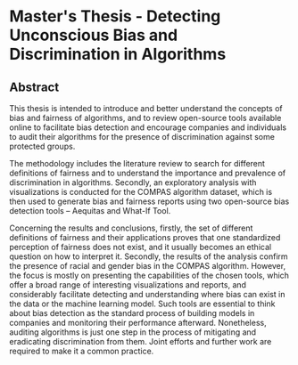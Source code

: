 # Master's Thesis - Detecting Unconscious Bias and Discrimination in Algorithms

## Abstract
This thesis is intended to introduce and better understand the concepts of bias and fairness of algorithms, and to review open-source tools available online to facilitate bias detection and encourage companies and individuals to audit their algorithms for the presence of discrimination against some protected groups.

The methodology includes the literature review to search for different definitions of fairness and to understand the importance and prevalence of discrimination in algorithms. Secondly, an exploratory analysis with visualizations is conducted for the COMPAS algorithm dataset, which is then used to generate bias and fairness reports using two open-source bias detection tools – Aequitas and What-If Tool.

Concerning the results and conclusions, firstly, the set of different definitions of fairness and their applications proves that one standardized perception of fairness does not exist, and it usually becomes an ethical question on how to interpret it. Secondly, the results of the analysis confirm the presence of racial and gender bias in the COMPAS algorithm. However, the focus is mostly on presenting the capabilities of the chosen tools, which offer a broad range of interesting visualizations and reports, and considerably facilitate detecting and understanding where bias can exist in the data or the machine learning model. Such tools are essential to think about bias detection as the standard process of building models in companies and monitoring their performance afterward. Nonetheless, auditing algorithms is just one step in the process of mitigating and eradicating discrimination from them. Joint efforts and further work are required to make it a common practice.

